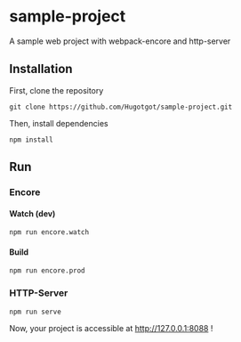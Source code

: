 # sample-project

A sample web project with webpack-encore and http-server

## Installation

First, clone the repository
```
git clone https://github.com/Hugotgot/sample-project.git
```

Then, install dependencies
```
npm install
```

## Run
### Encore
#### Watch (dev)
```
npm run encore.watch
```

#### Build 
```
npm run encore.prod
```

### HTTP-Server
```
npm run serve
```

Now, your project is accessible at http://127.0.0.1:8088 !
